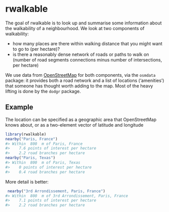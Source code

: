
<!-- README.md is generated from README.Rmd. Please edit that file -->

# rwalkable

The goal of rwalkable is to look up and summarise some information about
the walkability of a neighbourhood. We look at two components of
walkability:

  - how many places are there within walking distance that you might
    want to go to (per hectare)?
  - is there a reasonably dense network of roads or paths to walk on
    (number of road segments connections minus number of intersections,
    per hectare)

We use data from
[OpenStreetMap](https://www.openstreetmap.org/copyright) for both
components, via the `osmdata` package: it provides both a road network
and a list of locations (‘amenities’) that someone has thought worth
adding to the map. Most of the heavy lifting is done by the `dodgr`
package.

## Example

The location can be specified as a geographic area that OpenStreetMap
knows about, or as a two-element vector of latitude and longitude

``` r
library(rwalkable)
nearby("Paris, France")
#> Within  800  m of Paris, France 
#>    7.6 points of interest per hectare
#>    2.2 road branches per hectare
nearby("Paris, Texas")
#> Within  800  m of Paris, Texas 
#>    0 points of interest per hectare
#>    0.4 road branches per hectare
```

More detail is better:

``` r
 nearby("3rd Arrondissement, Paris, France")
#> Within  800  m of 3rd Arrondissement, Paris, France 
#>    7.1 points of interest per hectare
#>    2.2 road branches per hectare
```
